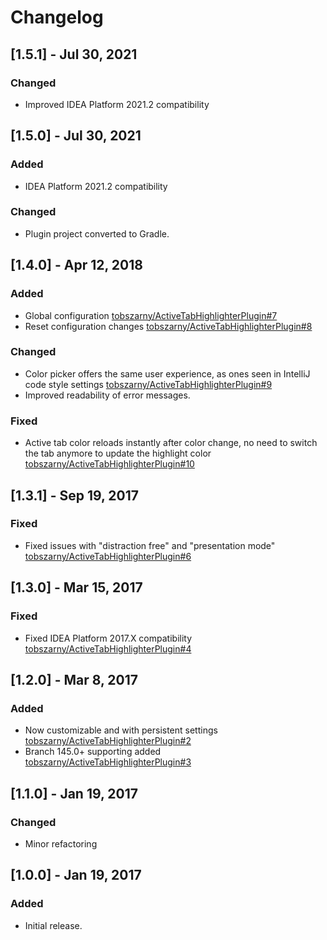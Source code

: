 <!-- Keep a Changelog guide -> https://keepachangelog.com -->

# Changelog

## [1.5.1] - Jul 30, 2021

### Changed
- Improved IDEA Platform 2021.2 compatibility

## [1.5.0] - Jul 30, 2021

### Added
- IDEA Platform 2021.2 compatibility

### Changed
- Plugin project converted to Gradle.


## [1.4.0] - Apr 12, 2018

### Added
- Global configuration [tobszarny/ActiveTabHighlighterPlugin#7](https://github.com/tobszarny/ActiveTabHighlighterPlugin/issues/7)
- Reset configuration changes [tobszarny/ActiveTabHighlighterPlugin#8](https://github.com/tobszarny/ActiveTabHighlighterPlugin/issues/8)

### Changed
- Color picker offers the same user experience, as ones seen in IntelliJ code style settings [tobszarny/ActiveTabHighlighterPlugin#9](https://github.com/tobszarny/ActiveTabHighlighterPlugin/issues/9)
- Improved readability of error messages.

### Fixed
- Active tab color reloads instantly after color change, no need to switch the tab anymore to update the highlight color [tobszarny/ActiveTabHighlighterPlugin#10](https://github.com/tobszarny/ActiveTabHighlighterPlugin/issues/10)


## [1.3.1] - Sep 19, 2017

### Fixed
- Fixed issues with "distraction free" and "presentation mode" [tobszarny/ActiveTabHighlighterPlugin#6](https://github.com/tobszarny/ActiveTabHighlighterPlugin/issues/6)


## [1.3.0] - Mar 15, 2017

### Fixed
- Fixed IDEA Platform 2017.X compatibility [tobszarny/ActiveTabHighlighterPlugin#4](https://github.com/tobszarny/ActiveTabHighlighterPlugin/issues/4)

## [1.2.0] - Mar 8, 2017

### Added
- Now customizable and with persistent settings [tobszarny/ActiveTabHighlighterPlugin#2](https://github.com/tobszarny/ActiveTabHighlighterPlugin/issues/2)
- Branch 145.0+ supporting added [tobszarny/ActiveTabHighlighterPlugin#3](https://github.com/tobszarny/ActiveTabHighlighterPlugin/issues/3)


## [1.1.0] - Jan 19, 2017

### Changed
- Minor refactoring

## [1.0.0] - Jan 19, 2017

### Added
- Initial release.
